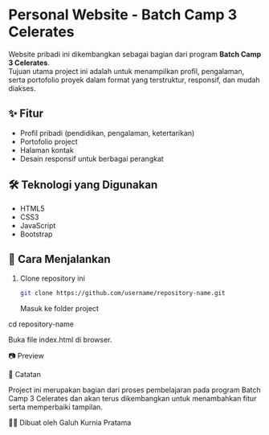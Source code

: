 # Personal Website - Batch Camp 3 Celerates

Website pribadi ini dikembangkan sebagai bagian dari program **Batch Camp 3 Celerates**.  
Tujuan utama project ini adalah untuk menampilkan profil, pengalaman, serta portofolio proyek dalam format yang terstruktur, responsif, dan mudah diakses.

## ✨ Fitur

- Profil pribadi (pendidikan, pengalaman, ketertarikan)
- Portofolio project
- Halaman kontak
- Desain responsif untuk berbagai perangkat

## 🛠️ Teknologi yang Digunakan

- HTML5
- CSS3
- JavaScript
- Bootstrap

## 🚀 Cara Menjalankan

1. Clone repository ini
   ```bash
   git clone https://github.com/username/repository-name.git
   ```
   Masuk ke folder project

cd repository-name

Buka file index.html di browser.

📷 Preview

📌 Catatan

Project ini merupakan bagian dari proses pembelajaran pada program Batch Camp 3 Celerates dan akan terus dikembangkan untuk menambahkan fitur serta memperbaiki tampilan.

👨‍💻 Dibuat oleh Galuh Kurnia Pratama

